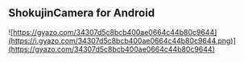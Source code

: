 ## ShokujinCamera for Android
![https://gyazo.com/34307d5c8bcb400ae0664c44b80c9644](https://i.gyazo.com/34307d5c8bcb400ae0664c44b80c9644.png)](https://gyazo.com/34307d5c8bcb400ae0664c44b80c9644)
